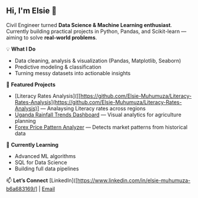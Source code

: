 ## Hi, I'm Elsie 👋
Civil Engineer turned **Data Science & Machine Learning enthusiast**.  
Currently building practical projects in Python, Pandas, and Scikit-learn — aiming to solve **real-world problems**.

💡 **What I Do**
- Data cleaning, analysis & visualization (Pandas, Matplotlib, Seaborn)
- Predictive modeling & classification
- Turning messy datasets into actionable insights

📂 **Featured Projects**
- [Literacy Rates Analysis]([[https://github.com/Elsie-Muhumuza/Literacy-Rates-Analysis](https://github.com/Elsie-Muhumuza/Literacy-Rates-Analysis)] — Analaysing Literacy rates across regions 
- [Uganda Rainfall Trends Dashboard](link_to_repo) — Visual analytics for agriculture planning  
- [Forex Price Pattern Analyzer](link_to_repo) — Detects market patterns from historical data

🎯 **Currently Learning**
- Advanced ML algorithms  
- SQL for Data Science  
- Building full data pipelines

📫 **Let’s Connect**
[LinkedIn]([https://www.linkedin.com/in/elsie-muhumuza-b6a683169/] | [Email](shafferelsie@gmail.com)
